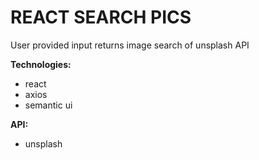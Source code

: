 # **REACT SEARCH PICS**
User provided input returns image search of unsplash API
 
 **Technologies:**
- react
- axios
- semantic ui

 **API:**
- unsplash
